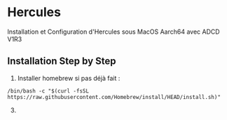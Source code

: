 # Hercules
Installation et Configuration d'Hercules sous MacOS Aarch64 avec ADCD V1R3

## Installation Step by Step 

1. Installer homebrew si pas déjà fait :
```
/bin/bash -c "$(curl -fsSL https://raw.githubusercontent.com/Homebrew/install/HEAD/install.sh)"
```

3. 
